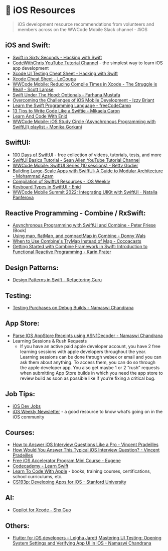 # 🍎 iOS Resources

> iOS development resource recommendations from volunteers and members across on the WWCode Mobile Slack channel - #iOS

## iOS and Swift:

- [Swift in Sixty Seconds - Hacking with Swift](https://www.hackingwithswift.com/sixty)
- [CodeWithChris YouTube Tutorial Channel](https://www.youtube.com/c/CodeWithChris/playlists) - the simplest way to learn iOS app development
- [Xcode UI Testing Cheat Sheet - Hacking with Swift](https://www.hackingwithswift.com/articles/148/xcode-ui-testing-cheat-sheet)
- [Xcode Cheat Sheet - LeCoupa](https://github.com/LeCoupa/awesome-cheatsheets/blob/master/tools/xcode.txt)
- [WWCode Mobile: Reducing Compile Times in Xcode - The Struggle is Real! - Scott Larose](https://www.youtube.com/watch?v=nk0wPpYHogY&list=PLVcEZG2JPVhcMJfVsMy0w1FbnAQVoGUy9&index=19)
- [Swift Under The Hood: Optionals - Farhana Mustafa](https://levelup.gitconnected.com/swift-under-the-hood-optionals-64d6639cecf8)
- [Overcoming the Challenges of iOS Mobile Development - Izzy Briant](https://www.youtube.com/watch?v=QB4818iAk9w&list=PLVcEZG2JPVhcMJfVsMy0w1FbnAQVoGUy9)
- [Learn the Swift Programming Language - freeCodeCamp](https://www.freecodecamp.org/news/learn-the-swift-programming-language/)
- [13 Tips to Write Code Like a Swiftie - Mikaela Caron](https://www.youtube.com/watch?v=4hVyozTOSTo&feature=youtu.be&ab_channel=MikaelaCaron)
- [Learn And Code With Enid](https://www.learnandcodewithenid.com/)
- [WWCode Mobile: iOS Study Circle (Asynchronous Programming with SwiftUI) playlist - Monika Gorkani](https://www.youtube.com/watch?v=mtA6eie1Dsw&list=PLVcEZG2JPVhcMJfVsMy0w1FbnAQVoGUy9&index=14)

## SwiftUI:

- [100 Days of SwiftUI](https://www.hackingwithswift.com/100/swiftui) - free collection of videos, tutorials, tests, and more
- [SwiftUI Basics Tutorial - Sean Allen YouTube Tutorial Channel](https://www.youtube.com/watch?v=HXoVSbwWUIk&list=PL8seg1JPkqgHyWCBHwXGmfysQpEQTfC3z&ab_channel=SeanAllen)
- [WWCode Mobile: SwiftUI Series (10 sessions) - Betty Godier](https://www.youtube.com/watch?v=j5_oS_kkiCQ&list=PLVcEZG2JPVhcMJfVsMy0w1FbnAQVoGUy9&index=36)
- [Building Large-Scale Apps with SwiftUI: A Guide to Modular Architecture - Mohammad Azam](https://azamsharp.com/2023/02/28/building-large-scale-apps-swiftui.html)
- [Compilation of SwiftUI Resources - iOS Weekly](https://blog.canopas.com/ios-stack-weekly-issue-69-cb9995bbbd27)
- [Keyboard Types in SwiftUI - Enid](https://twitter.com/ios_dev_alb/status/1658594088340398080?s=46&t=x5WT-cP9Z0AgyHYs-TiMWw)
- [WWCode Mobile Summit 2022: Integrating UIKit with SwiftUI - Natalia Panferova](https://www.youtube.com/watch?v=V0rGxB4tIqk&list=PLVcEZG2JPVhcMJfVsMy0w1FbnAQVoGUy9&index=35)

## Reactive Programming - Combine / RxSwift:

- [Asynchronous Programming with SwiftUI and Combine - Peter Friese](https://www.amazon.com/Asynchronous-Programming-SwiftUI-Combine-Functional/dp/1484285719) (Book)
- [Using map, flatMap, and compactMap in Combine - Donny Wals](https://www.donnywals.com/using-map-flatmap-and-compactmap-in-combine/)
- [When to Use Combine's TryMap Instead of Map - Cocoacasts](https://cocoacasts.com/combine-essentials-when-to-use-combine-trymap-instead-of-map)
- [Getting Started with Combine Framework in Swift: Introduction to Functional Reactive Programming - Karin Prater](https://www.youtube.com/watch?v=tbzR-eHr6oo&list=PLWHegwAgjOkoIMgZ7QF_SHUtEB_rWXtH0&ab_channel=KarinPrater)

## Design Patterns:

- [Design Patterns in Swift - Refactoring.Guru](https://refactoring.guru/design-patterns/swift)

## Testing:

- [Testing Purchases on Debug Builds - Namaswi Chandrana](https://medium.com/@namaswic/testing-in-app-purchases-on-xcode-during-development-b2a6c6d5ce5c)

## App Store:

- [Parse IOS AppStore Receipts using ASN1Decoder - Namaswi Chandrana](https://levelup.gitconnected.com/parse-ios-appstore-receipts-using-asn1decoder-f375e6fd6128)
- Learning Sessions & Rush Requests
    - If you have an active paid apple developer account, you have 2 free learning sessions with apple developers throughout the year. Learning sessions can be done through webex or email and you can ask them about anything. To access them, you can do so through the apple developer app. You also get maybe 1 or 2 “rush” requests when submitting App Store builds in which you need the app store to review build as soon as possible like if you’re fixing a critical bug.

## Job Tips:

- [iOS Dev Jobs](https://iosdevjobs.com/)
- [iOS Weekly Newsletter](https://iosdevweekly.com/) - a good resource to know what’s going on in the iOS community

## Courses:

- [How to Answer iOS Interview Questions Like a Pro - Vincent Pradeilles](https://vpradeilles.gumroad.com/l/how-to-answer-ios-interview-questions-like-a-pro)
- [How Would You Answer This Typical iOS Interview Question? - Vincent Pradeilles](https://www.swiftwithvincent.com/newsletter/how-would-you-answer-this-typical-ios-interview-question)
- [Free iOS Accelerator Program Mini Course - Eugene](https://iosacceleratorprogram.lifepathtc.com/free-ios-accelerator-program-mini-course)
- [Codecademy - Learn Swift](https://www.codecademy.com/learn/learn-swift)
- [Learn To Code With Apple](https://developer.apple.com/learn/curriculum/) - books, training courses, certifications, school curriculums, etc.
- [CS193p: Developing Apps for iOS - Stanford University](https://cs193p.sites.stanford.edu/)

## AI:

- [Copilot for Xcode - Shx Guo](https://github.com/intitni/CopilotForXcode)

## Others:

- [Flutter for iOS developers - Leigha Jarett](https://www.linkedin.com/posts/leighajarett_flutter-for-ios-developers-activity-7013974310314758144-L4si?utm_source=share&utm_medium=member_ios)
[Mastering UI Testing: Opening System Settings and Verifying App UI in iOS - Namaswi Chandrana](https://levelup.gitconnected.com/mastering-ui-testing-opening-system-settings-and-verifying-app-ui-in-ios-e0b5c5f1d3c2)
